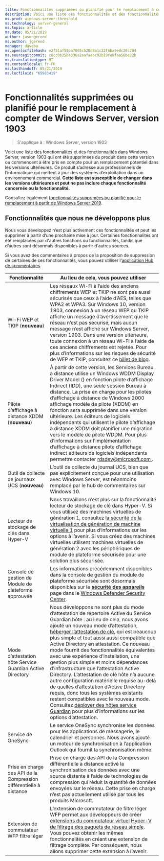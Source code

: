 ```yaml
---
title: Fonctionnalités supprimées ou planifié pour le remplacement à compter de Windows Server, version 1903
description: Voici une liste des fonctionnalités et des fonctionnalités dans Windows Server, version 1903 qui ont été supprimées du produit dans cette version ou commencent à être pris en compte pour un remplacement potentiel dans les versions ultérieures. Ce produit s’adresse aux professionnels de l’informatique qui mettent à jour des systèmes d’exploitation dans un environnement commercial.
ms.prod: windows-server-threshold
ms.technology: server-general
ms.topic: article
ms.date: 05/21/2019
author: jasongerend
ms.author: jgerend
manager: daveba
ms.openlocfilehash: e2f51af55ba7005cb20d8a1c22f6ba9edc20c704
ms.sourcegitcommit: c8cc0b25ba336a2aafaabc92b19fe8faa56be32b
ms.translationtype: MT
ms.contentlocale: fr-FR
ms.lasthandoff: 05/21/2019
ms.locfileid: "65983419"
---
```

# <a name="features-removed-or-planned-for-replacement-starting-with-windows-server-version-1903"></a>Fonctionnalités supprimées ou planifié pour le remplacement à compter de Windows Server, version 1903

>S'applique à : Windows Server, version 1903

Voici une liste des fonctionnalités et des fonctionnalités dans Windows Server, version 1903 qui ont été supprimées du produit dans cette version ou commencent à être pris en compte pour un remplacement potentiel dans les versions ultérieures. Ce produit s’adresse aux professionnels de l’informatique qui mettent à jour des systèmes d’exploitation dans un environnement commercial. **Cette liste est susceptible de changer dans les versions ultérieures et peut ne pas inclure chaque fonctionnalité concernée ou la fonctionnalité.**

Consultez également [fonctionnalités supprimées ou planifié pour le remplacement à partir de Windows Server 2019](removed-features-19.md).

## <a name="features-were-no-longer-developing"></a>Fonctionnalités que nous ne développons plus

Nous vous développez n’est plus activement ces fonctionnalités et peut les supprimer à partir d’une prochaine mise à jour. Certaines fonctionnalités ont été remplacées par d'autres fonctions ou fonctionnalités, tandis que d’autres sont désormais disponibles à partir d'autres sources. 

Si vous avez des commentaires à propos de la proposition de suppression de certaines de ces fonctionnalités, vous pouvez utiliser l'[application Hub de commentaires](https://support.microsoft.com/help/4021566/windows-10-send-feedback-to-microsoft-with-feedback-hub-app). 

| Fonctionnalité | Au lieu de cela, vous pouvez utiliser |
|-----------|---------------------|
|Wi-Fi WEP et TKIP (**nouveau**)| Les réseaux Wi-Fi à l’aide des anciens chiffrements WEP et TKIP ne sont pas aussi sécurisés que ceux à l’aide d’AES, telles que WPA2 et WPA3. Sur Windows 10, version 1903, connexion à un réseau WEP ou TKIP affiche un message d’avertissement que le réseau n’est pas sécurisé, mais aucun message n’est affiché sur Windows Server, version 1903. Dans une version ultérieure, toute connexion à un réseau Wi-Fi à l’aide de ces anciens chiffrements est rejetée. Pour plus d’informations sur les risques de sécurité de WEP et TKIP, consultez ce [billet de blog](https://go.microsoft.com/fwlink/p/?linkid=2008426).|
|Pilote d’affichage à distance XDDM (**nouveau**)|À partir de cette version, les Services Bureau à distance utilise un Windows WDDM Display Driver Model () en fonction pilote d’affichage Indirect (IDD), une seule session Bureau à distance. La prise en charge pour les pilotes d’affichage à distance de Windows 2000 affichage modèle de pilote (XDDM) en fonction sera supprimée dans une version ultérieure. Les éditeurs de logiciels indépendants qui utilisent le pilote d’affichage à distance XDDM doit planifier une migration vers le modèle de pilote WDDM. Pour plus d’informations sur l’implémentation d’affichage à distance pilote d’affichage indirect éditeurs de logiciels indépendants permettre contacter [ rdsdev@microsoft.com ](mailto:rdsdev@microsoft.com).|
|Outil de collecte de journaux UCS (**nouveau**)|L’outil de collecte du journal UCS, bien que pas explicitement conçue pour une utilisation avec Windows Server, est néanmoins remplacé par le hub de commentaires sur Windows 10.|
|Lecteur de stockage de clés dans Hyper-V|Nous travaillons n’est plus sur la fonctionnalité lecteur de stockage de clé dans Hyper-V. Si vous utilisez des machines virtuelles de génération 1, consultez [la sécurité de la virtualisation de génération de machine virtuelle 1](https://docs.microsoft.com/windows-server/virtualization/hyper-v/learn-more/generation-1-virtual-machine-security-settings-for-hyper-v) pour plus d’informations sur les options à l’avenir. Si vous créez des machines virtuelles utilisent machines virtuelles de génération 2 avec les périphériques de module de plateforme sécurisée pour une solution plus sécurisée. |
|Console de gestion de Module de plateforme approuvée|Les informations précédemment disponibles dans la console de gestion du module de plateforme sécurisée sont désormais disponibles sur le [ **sécurité des appareils** ](https://docs.microsoft.com/windows/security/threat-protection/windows-defender-security-center/wdsc-device-security) page dans le [Windows Defender Security Center](https://docs.microsoft.com/windows/security/threat-protection/windows-defender-security-center/windows-defender-security-center).|
|Mode d’attestation hôte Service Guardian Active Directory|Nous développons ne sont plus du mode d’attestation de répertoire Active du Service Guardian hôte : au lieu de cela, nous avons ajouté un nouveau mode d’attestation, [héberger l’attestation de clé](../security/guarded-fabric-shielded-vm/guarded-fabric-create-host-key.md), qui est beaucoup plus simple et tout aussi aussi compatible que Active Directory en attestation.  Ce nouveau mode fournit des fonctionnalités équivalentes avec une expérience d’installation, une gestion plus simple et moins dépendances d’infrastructure que l’attestation Active Directory. L’attestation de clé hôte n’a aucune autre configuration matérielle requise au-delà de quelles d’attestation d’Active Directory requis, donc tous les systèmes existants restent compatibles avec le nouveau mode. Consultez [déployer des hôtes service Guardian](../security/guarded-fabric-shielded-vm/guarded-fabric-configure-hgs-with-authorized-hyper-v-hosts.md) pour plus d’informations sur les options d’attestation.|
|Service de OneSync|Le service OneSync synchronise les données pour les applications de messagerie, le calendrier et personnes. Nous avons ajouté un moteur de synchronisation à l’application Outlook qui fournit la synchronisation même.|
|Prise en charge des API de la Compression différentielle à distance|Prise en charge des API de la Compression différentielle à distance activé la synchronisation des données avec une source distante à l’aide de technologies de compression qui réduit la quantité de données envoyées sur le réseau. Cette prise en charge n’est pas actuellement utilisé par tous les produits Microsoft.|
|Extension de commutateur WFP filtre léger|L’extension de commutateur de filtre léger WFP permet aux développeurs de créer [extensions du commutateur virtuel Hyper-V de filtrage des paquets de réseau simple](https://docs.microsoft.com/en-us/windows-hardware/drivers/network/using-virtual-switch-filtering). Vous pouvez obtenir les mêmes fonctionnalités en créant une extension de filtrage complète. Par conséquent, nous allons supprimer cette extension à l’avenir.|
